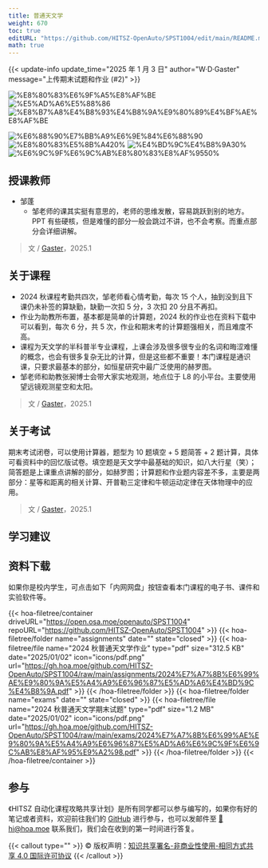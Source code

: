 ```yaml
---
title: 普通天文学
weight: 670
toc: true
editURL: "https://github.com/HITSZ-OpenAuto/SPST1004/edit/main/README.md"
math: true
---
```


{{< update-info update_time="2025 年 1 月 3 日" author="W·D·Gaster" message="上传期末试题和作业 (#2)" >}}


<!--
1. 通过 [Shields.io](https://shields.io/) 生成如下的徽章，标注课程的基本信息。
2. 请根据课程的具体内容增删仓库的子文件夹。子文件夹建议使用小写英文，并且添加 README.md。
3. 关于课程的描述可以不止以下几个方面，酌情增删。
4. hoa.moe 生成本课程对应页面后，请将页面链接复制到 GitHub 仓库的 About/Website 中。
5. 可以在 GitHub 页面的 About/Topics 中为课程添加话题名称。
-->

<div class="img-div hx-mt-4 hx-flex-row hx-justify-start hx-items-center">

![%E8%80%83%E6%9F%A5%E8%AF%BE](https://img.shields.io/badge/%E8%80%83%E6%9F%A5%E8%AF%BE-green)
![%E5%AD%A6%E5%88%86](https://img.shields.io/badge/%E5%AD%A6%E5%88%86-2-moccasin)
![%E8%B7%A8%E4%B8%93%E4%B8%9A%E9%80%89%E4%BF%AE%E8%AF%BE](https://img.shields.io/badge/%E8%B7%A8%E4%B8%93%E4%B8%9A%E9%80%89%E4%BF%AE%E8%AF%BE-lightskyblue)

![%E6%88%90%E7%BB%A9%E6%9E%84%E6%88%90](https://img.shields.io/badge/%E6%88%90%E7%BB%A9%E6%9E%84%E6%88%90-gold)
![%E8%80%83%E5%8B%A420%](https://img.shields.io/badge/%E8%80%83%E5%8B%A4-20%25-wheat)
![%E4%BD%9C%E4%B8%9A30%](https://img.shields.io/badge/%E4%BD%9C%E4%B8%9A-30%25-wheat)
![%E6%9C%9F%E6%9C%AB%E8%80%83%E8%AF%9550%](https://img.shields.io/badge/%E6%9C%9F%E6%9C%AB%E8%80%83%E8%AF%95-60%25-wheat)


</div>

## 授课教师

- 邹蓬
  - 邹老师的课其实挺有意思的，老师的思维发散，容易跳跃到别的地方。PPT 有些硬核，但是难懂的部分一般会跳过不讲，也不会考察。而重点部分会详细讲解。
> 文 / [Gaster](https://github.com/WDGaster703)，2025.1

 
## 关于课程

- 2024 秋课程考勤共四次，邹老师看心情考勤，每次 15 个人，抽到没到且下课仍未补签的算缺勤，缺勤一次扣 5 分，3 次扣 20 分且不再扣。
- 作业为助教所布置，基本都是简单的计算题，2024 秋的作业也在资料下载中可以看到，每次 6 分，共 5 次，作业和期末考的计算题强相关，而且难度不高。
- 课程为天文学的半科普半专业课程，上课会涉及很多很专业的名词和晦涩难懂的概念，也会有很多复杂无比的计算，但是这些都不重要！本门课程是通识课，只要求最基本的部分，如恒星研究中最广泛使用的赫罗图。
- 邹老师和助教张昶博士会带大家实地观测，地点位于 L8 的小平台。主要使用望远镜观测星空和太阳。

> 文 / [Gaster](https://github.com/WDGaster703)，2025.1

## 关于考试

期末考试闭卷，可以使用计算器，题型为 10 题填空 + 5 题简答 + 2 题计算，具体可看资料中的回忆版试卷。填空题是天文学中最基础的知识，如八大行星（笑）；简答题是上课重点讲解的部分，如赫罗图；计算题和作业题内容差不多，主要是两部分：星等和距离的相关计算、开普勒三定律和牛顿运动定律在天体物理中的应用。

> 文 / [Gaster](https://github.com/WDGaster703)，2025.1

## 学习建议

## 资料下载

如果你是校内学生，可点击如下「内网网盘」按钮查看本门课程的电子书、课件和实验软件等。

{{< hoa-filetree/container driveURL="https://open.osa.moe/openauto/SPST1004" repoURL="https://github.com/HITSZ-OpenAuto/SPST1004" >}}
  {{< hoa-filetree/folder name="assignments" date="" state="closed" >}}
    {{< hoa-filetree/file name="2024 秋普通天文学作业" type="pdf" size="312.5 KB" date="2025/01/02" icon="icons/pdf.png" url="https://gh.hoa.moe/github.com/HITSZ-OpenAuto/SPST1004/raw/main/assignments/2024%E7%A7%8B%E6%99%AE%E9%80%9A%E5%A4%A9%E6%96%87%E5%AD%A6%E4%BD%9C%E4%B8%9A.pdf" >}}
  {{< /hoa-filetree/folder >}}
  {{< hoa-filetree/folder name="exams" date="" state="closed" >}}
    {{< hoa-filetree/file name="2024 秋普通天文学期末试题" type="pdf" size="1.2 MB" date="2025/01/02" icon="icons/pdf.png" url="https://gh.hoa.moe/github.com/HITSZ-OpenAuto/SPST1004/raw/main/exams/2024%E7%A7%8B%E6%99%AE%E9%80%9A%E5%A4%A9%E6%96%87%E5%AD%A6%E6%9C%9F%E6%9C%AB%E8%AF%95%E9%A2%98.pdf" >}}
  {{< /hoa-filetree/folder >}}
{{< /hoa-filetree/container >}}

## 参与

《HITSZ 自动化课程攻略共享计划》是所有同学都可以参与编写的，如果你有好的笔记或者资料，欢迎前往我们的 [GitHub](https://github.com/HITSZ-OpenAuto) 进行参与，也可以发邮件至 [📮hi@hoa.moe](mailto:hi@hoa.moe) 联系我们，我们会在收到的第一时间进行答复。

{{< callout type="" >}}
  © 版权声明：[知识共享署名-非商业性使用-相同方式共享 4.0 国际许可协议](https://creativecommons.org/licenses/by-nc-sa/4.0/)
{{< /callout >}}
